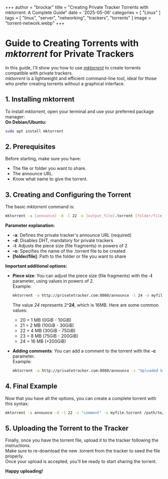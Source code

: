 +++
author = "brockar"
title = "Creating Private Tracker Torrents with mktorrent: A Complete Guide"
date = '2025-05-06'
categories = [
    "Linux"
]
tags = [
    "linux",
    "server",
    "networking",
    "trackers",
    "torrents"
]
image = "torrent-network.webp"
+++
# Guide to Creating Torrents with *mktorrent* for Private Trackers

In this guide, I'll show you how to use [*mktorrent*](https://github.com/pobrn/mktorrent) to create torrents compatible with private trackers.  
*mktorrent* is a lightweight and efficient command-line tool, ideal for those who prefer creating torrents without a graphical interface.

## 1. Installing mktorrent

To install *mktorrent*, open your terminal and use your preferred package manager:  
**On Debian/Ubuntu:**
```bash
sudo apt install mktorrent
```

## 2. Prerequisites

Before starting, make sure you have:
- The file or folder you want to share.
- The announce URL.
- Know what name to give the torrent.

## 3. Creating and Configuring the Torrent

The basic *mktorrent* command is:
```bash
mktorrent -a [announce] -d -l 22 -o [output_file].torrent [folder/file]
```

**Parameter explanation:**
- **-a**: Defines the private tracker's announce URL (required)
- **-d**: Disables DHT, mandatory for private trackers
- **-l**: Adjusts the piece size (file fragments) in powers of 2
- **-o**: Specifies the name of the .torrent file to be created
- **[folder/file]**: Path to the folder or file you want to share

**Important additional options:**

- **Piece size**: You can adjust the piece size (file fragments) with the **-l** parameter, using values in powers of 2.  
   Example: 
   ```bash
   mktorrent -a http://privatetracker.com:8080/announce -l 24 -o myfile.torrent /path/to/file/
   ```  
   The value *24*  represents 2^**24**, which is 16MB. Here are some common values:
   - 20 = 1 MB (0GiB - 10GiB)
   - 21 = 2 MB (10GiB - 30GiB)
   - 22 = 4 MB (30GiB - 75GiB)
   - 23 = 8 MB (75GiB - 200GiB)
   - 24 = 16 MB (+200GiB)

- **Adding comments**: You can add a comment to the torrent with the **-c** parameter.  
   Example: 
   ```bash
   mktorrent -a http://privatetracker.com:8080/announce -c "Uploaded by user on privatetracker.com" -o myfile.torrent /path/to/file/
   ```

## 4. Final Example

Now that you have all the options, you can create a complete torrent with this syntax:
```bash
mktorrent -a announce -d -l 22 -c "comment" -o myfile.torrent /path/to/file/
```

## 5. Uploading the Torrent to the Tracker

Finally, once you have the torrent file, upload it to the tracker following the instructions.  
Make sure to re-download the new .torrent from the tracker to seed the file properly.  
Once your upload is accepted, you'll be ready to start sharing the torrent.

**Happy uploading!**
